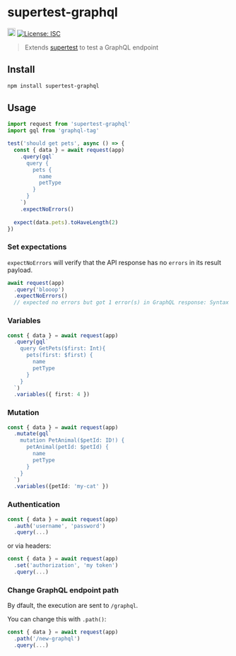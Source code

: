 # supertest-graphql
<p>
  <a href="https://badge.fury.io/js/supertest-graphql"><img src="https://badge.fury.io/js/supertest-graphql.svg" alt="npm version" height="18"></a>
  <a href="#" target="_blank">
    <img alt="License: ISC" src="https://img.shields.io/badge/License-ISC-yellow.svg" />
  </a>
</p>

> Extends [supertest](https://www.npmjs.com/package/supertest) to test a GraphQL endpoint

## Install

```sh
npm install supertest-graphql
```

## Usage

```ts
import request from 'supertest-graphql'
import gql from 'graphql-tag'

test('should get pets', async () => {
  const { data } = await request(app)
    .query(gql`
      query {
        pets {
          name
          petType
        }
      }
    `)
    .expectNoErrors()
  
  expect(data.pets).toHaveLength(2)
})
```

### Set expectations
`expectNoErrors` will verify that the API response has no `errors` in
its result payload.

```ts
await request(app)
  .query('blooop')
  .expectNoErrors()
  // expected no errors but got 1 error(s) in GraphQL response: Syntax Error: Unexpected Name "blooop".
```
### Variables
```ts
const { data } = await request(app)
  .query(gql`
    query GetPets($first: Int){
      pets(first: $first) {
        name
        petType
      }
    }
  `)
  .variables({ first: 4 })
```

### Mutation
```ts
const { data } = await request(app)
  .mutate(gql`
    mutation PetAnimal($petId: ID!) {
      petAnimal(petId: $petId) {
        name
        petType
      }
    }
  `)
  .variables({petId: 'my-cat' })
```

### Authentication
```ts
const { data } = await request(app)
  .auth('username', 'password')
  .query(...)
```

or via headers:
```ts
const { data } = await request(app)
  .set('authorization', 'my token')
  .query(...)
```
### Change GraphQL endpoint path

By dfault, the execution are sent to `/graphql`.

You can change this with `.path()`:

```ts
const { data } = await request(app)
  .path('/new-graphql')
  .query(...)
```





